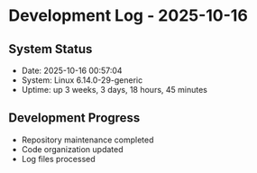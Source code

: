 # Development Log - 2025-10-16

## System Status
- Date: 2025-10-16 00:57:04
- System: Linux 6.14.0-29-generic
- Uptime: up 3 weeks, 3 days, 18 hours, 45 minutes

## Development Progress
- Repository maintenance completed
- Code organization updated
- Log files processed
